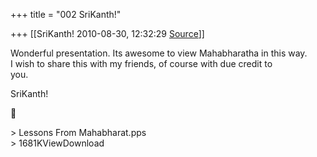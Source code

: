 +++
title = "002 SriKanth!"

+++
[[SriKanth!	2010-08-30, 12:32:29 [Source](https://groups.google.com/g/bvparishat/c/S-nlqetaa4U)]]



Wonderful presentation. Its awesome to view Mahabharatha in this way.  
I wish to share this with my friends, of course with due credit to  
you.  
  
SriKanth!  



\> Lessons From Mahabharat.pps  
\> 1681KViewDownload

